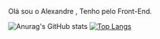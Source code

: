Olá sou o Alexandre , Tenho pelo Front-End.



![Anurag's GitHub stats](https://github-readme-stats.vercel.app/api?username=alexandrebrito21&theme=tokyonight&show_icons=true)
[![Top Langs](https://github-readme-stats.vercel.app/api/top-langs/?username=alexandrebrito21&layout=compact)](https://github.com/alexandrebrito21/github-readme-stats)


